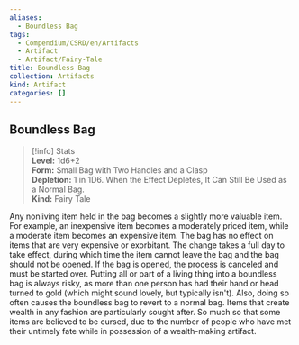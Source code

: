 ```yaml
---
aliases:
  - Boundless Bag
tags:
  - Compendium/CSRD/en/Artifacts
  - Artifact
  - Artifact/Fairy-Tale
title: Boundless Bag
collection: Artifacts
kind: Artifact
categories: []
---
```

## Boundless Bag  
>[!info] Stats  
> **Level:** 1d6+2  
> **Form:** Small Bag with Two Handles and a Clasp  
> **Depletion:** 1 in 1D6. When the Effect Depletes, It Can Still Be Used as a Normal Bag.  
> **Kind:** Fairy Tale
  
Any nonliving item held in the bag becomes a slightly more valuable item. For example, an inexpensive item becomes a moderately priced item, while a moderate item becomes an expensive item. The bag has no effect on items that are very expensive or exorbitant. The change takes a full day to take effect, during which time the item cannot leave the bag and the bag should not be opened. If the bag is opened, the process is canceled and must be started over. Putting all or part of a living thing into a boundless bag is always risky, as more than one person has had their hand or head turned to gold (which might sound lovely, but typically isn't). Also, doing so often causes the boundless bag to revert to a normal bag. Items that create wealth in any fashion are particularly sought after. So much so that some items are believed to be cursed, due to the number of people who have met their untimely fate while in possession of a wealth-making artifact.